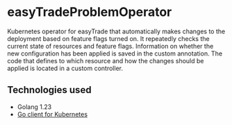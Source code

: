 # easyTradeProblemOperator

Kubernetes operator for easyTrade that automatically makes changes to the deployment based on feature flags turned on. It repeatedly checks the current state of resources and feature flags. Information on whether the new configuration has been applied is saved in the custom annotation. The code that defines to which resource and how the changes should be applied is located in a custom controller.

## Technologies used

- Golang 1.23
- [Go client for Kubernetes](https://github.com/kubernetes/client-go)
